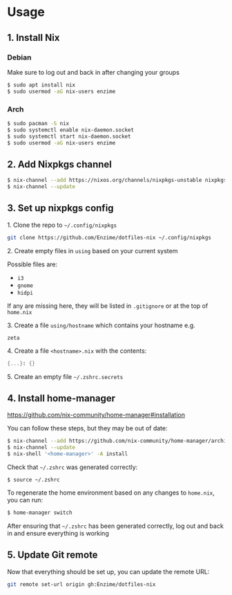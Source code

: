 # Usage

## 1. Install Nix

### Debian

Make sure to log out and back in after changing your groups

```sh
$ sudo apt install nix
$ sudo usermod -aG nix-users enzime
```

### Arch

```sh
$ sudo pacman -S nix
$ sudo systemctl enable nix-daemon.socket
$ sudo systemctl start nix-daemon.socket
$ sudo usermod -aG nix-users enzime
```

## 2. Add Nixpkgs channel

```sh
$ nix-channel --add https://nixos.org/channels/nixpkgs-unstable nixpkgs
$ nix-channel --update
```

## 3. Set up nixpkgs config

1\. Clone the repo to `~/.config/nixpkgs`

```sh
git clone https://github.com/Enzime/dotfiles-nix ~/.config/nixpkgs
```

2\. Create empty files in `using` based on your current system

Possible files are:

- `i3`
- `gnome`
- `hidpi`

If any are missing here, they will be listed in `.gitignore` or at the top of `home.nix`

3\. Create a file `using/hostname` which contains your hostname e.g.

```plaintext
zeta
```

4\. Create a file `<hostname>.nix` with the contents:

```nix
{...}: {}
```

5\. Create an empty file `~/.zshrc.secrets`

## 4. Install home-manager

https://github.com/nix-community/home-manager#installation

You can follow these steps, but they may be out of date:

```sh
$ nix-channel --add https://github.com/nix-community/home-manager/archive/master.tar.gz home-manager
$ nix-channel --update
$ nix-shell '<home-manager>' -A install
```

Check that `~/.zshrc` was generated correctly:

```
$ source ~/.zshrc
```

To regenerate the home environment based on any changes to `home.nix`, you can run:

```sh
$ home-manager switch
```

After ensuring that `~/.zshrc` has been generated correctly, log out and back in and ensure everything is working

## 5. Update Git remote

Now that everything should be set up, you can update the remote URL:

```sh
git remote set-url origin gh:Enzime/dotfiles-nix
```
